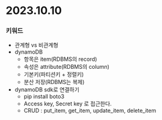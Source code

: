 # 2023.10.10

### 키워드

- 관계형 vs 비관계형
- dynamoDB
  - 항목은 item(RDBMS의 record)
  - 속성은 attribute(RDBMS의 column)
  - 기본키(파티션키 + 정렬키)
  - 분산 저장(RDBMS는 복제)
- dynamoDB sdk로 연결하기
  - pip install boto3
  - Access key, Secret key 로 접근한다.
  - CRUD : put_item, get_item, update_item, delete_item
